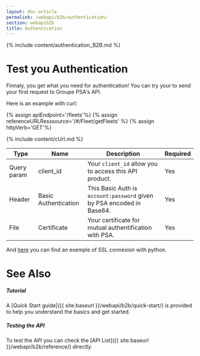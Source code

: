 ```yaml
---
layout: doc-article
permalink: /webapi/b2b/authentication/
section: webapib2b
title: Authentication
---
```

{% include  content/authentication_B2B.md %}

# Test you Authentication
Finnaly, you get what you need for authentication! You can try your to send your first request to Groupe PSA's API.

Here is an example with curl:

{% assign apiEndpoint='/fleets'%}
{% assign referenceURLResssource='/#/Fleet/getFleets' %}
{% assign httpVerb='GET'%}

{% include content/cUrl.md %}


Type|Name|Description|Required
-|-|-|-
Query param|client_id|Your `client_id` allow you to access this API product. | Yes
Header|Basic Authentication| This Basic Auth is `account:password` given by PSA encoded in Base64. | Yes
File |Certificate|Your certificate for mutual authentification with PSA.| Yes


And [here]({{site.baseurl}}/webapi/b2b/quick-start/#connect) you can find an exemple of SSL connexion with python.

# See Also

##### Tutorial

A [Quick Start guide]({{ site.baseurl }}/webapi/b2b/quick-start/) is provided to help you understand the basics and get started.


##### Testing the API

To test the API you can check the [API List]({{ site.baseurl }}/webapi/b2b/reference/) directly.
